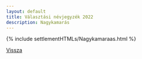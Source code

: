 ```yaml
---
layout: default
title: Választási névjegyzék 2022
description: Nagykamarás
---
```


{% include settlementHTMLs/Nagykamaraas.html %}

[Vissza](./)